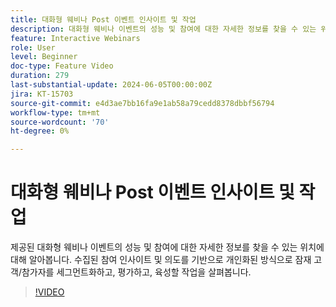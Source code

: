 ```yaml
---
title: 대화형 웨비나 Post 이벤트 인사이트 및 작업
description: 대화형 웨비나 이벤트의 성능 및 참여에 대한 자세한 정보를 찾을 수 있는 위치에 대해 알아봅니다.
feature: Interactive Webinars
role: User
level: Beginner
doc-type: Feature Video
duration: 279
last-substantial-update: 2024-06-05T00:00:00Z
jira: KT-15703
source-git-commit: e4d3ae7bb16fa9e1ab58a79cedd8378dbbf56794
workflow-type: tm+mt
source-wordcount: '70'
ht-degree: 0%

---
```



# 대화형 웨비나 Post 이벤트 인사이트 및 작업

제공된 대화형 웨비나 이벤트의 성능 및 참여에 대한 자세한 정보를 찾을 수 있는 위치에 대해 알아봅니다. 수집된 참여 인사이트 및 의도를 기반으로 개인화된 방식으로 잠재 고객/참가자를 세그먼트화하고, 평가하고, 육성할 작업을 살펴봅니다.

>[!VIDEO](https://video.tv.adobe.com/v/3429641/?learn=on)

